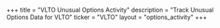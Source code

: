 +++
title = "VLTO Unusual Options Activity"
description = "Track Unusual Options Data for VLTO"
ticker = "VLTO"
layout = "options_activity"
+++

